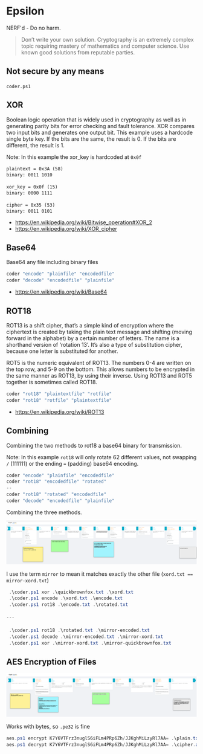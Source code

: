 # Epsilon
NERF'd - Do no harm.

> Don’t write your own solution. Cryptography is an extremely complex topic requiring mastery of mathematics and computer science. Use known good solutions from reputable parties.

## Not secure by any means

`coder.ps1`

## XOR

Boolean logic operation that is widely used in cryptography as well as in generating parity bits for error checking and fault tolerance. XOR compares two input bits and generates one output bit. This example uses a hardcode single byte key. If the bits are the same, the result is 0. If the bits are different, the result is 1.

Note: In this example the xor_key is hardcoded at `0x0f`

```
plaintext = 0x3A (58)
binary: 0011 1010

xor_key = 0x0f (15)
binary: 0000 1111

cipher = 0x35 (53)
binary: 0011 0101
```

* https://en.wikipedia.org/wiki/Bitwise_operation#XOR_2
* https://en.wikipedia.org/wiki/XOR_cipher


## Base64

Base64 any file including binary files

```ps1
coder "encode" "plainfile" "encodedfile"
coder "decode" "encodedfile" "plainfile"
```
* https://en.wikipedia.org/wiki/Base64

## ROT18

ROT13 is a shift cipher, that’s a simple kind of encryption where the ciphertext is created by taking the plain text message and shifting (moving forward in the alphabet) by a certain number of letters. The name is a shorthand version of ‘rotation 13’. It’s also a type of substitution cipher, because one letter is substituted for another.

ROT5 is the numeric equivalent of ROT13. The numbers 0-4 are written on the top row, and 5-9 on the bottom. This allows numbers to be encrypted in the same manner as ROT13, by using their inverse. Using ROT13 and ROT5 together is sometimes called ROT18.

```ps1
coder "rot18" "plaintextfile" "rotfile"
coder "rot18" "rotfile" "plaintextfile"
```

* https://en.wikipedia.org/wiki/ROT13


## Combining 

Combining the two methods to rot18 a base64 binary for transmission.

Note: In this example `rot18` will only rotate 62 different values, not swapping `/` (111111) or the ending `=` (padding) base64 encoding.

```ps1
coder "encode" "plainfile" "encodedfile"
coder "rot18" "encodedfile" "rotated"
-- 
coder "rot18" "rotated" "encodedfile"
coder "decode" "encodedfile" "plainfile"
```

Combining the three methods.

![Diagram of Process](media/Diagram%20of%20coder.png)

I use the term `mirror` to mean it matches exactly the other file (`xord.txt == mirror-xord.txt`)

```ps1
 .\coder.ps1 xor .\quickbrownfox.txt .\xord.txt
 .\coder.ps1 encode .\xord.txt .\encode.txt
 .\coder.ps1 rot18 .\encode.txt .\rotated.txt
 
---

 .\coder.ps1 rot18 .\rotated.txt .\mirror-encoded.txt
 .\coder.ps1 decode .\mirror-encoded.txt .\mirror-xord.txt
 .\coder.ps1 xor .\mirror-xord.txt .\mirror-quickbrownfox.txt
```

## AES Encryption of Files 

![Diagram of AES](media/diagram%20of%20aes-cbc.png)

Works with bytes, so `.pe32` is fine

```ps1
aes.ps1 encrypt K7Y6VTFrz3nuglS6iFLm4PRp6Zh/JJKghMiLzyRl7AA= .\plain.txt .\cipher.aes
aes.ps1 decrypt K7Y6VTFrz3nuglS6iFLm4PRp6Zh/JJKghMiLzyRl7AA= .\cipher.aes .\plain.txt
```
